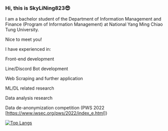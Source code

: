 ### Hi, this is SkyLiNing823😎
I am a bachelor student of the Department of Information Management and Finance (Program of Information Management) at National Yang Ming Chiao Tung University.

Nice to meet you!

I have experienced in:

Front-end development  

Line/Discord Bot development   

Web Scraping and further application 

ML/DL related research 

Data analysis research

Data de-anonymization competition (PWS 2022 [https://www.iwsec.org/pws/2022/index_e.html])


[![Top Langs](https://github-readme-stats.vercel.app/api/top-langs/?username=SkyLiNing823&layout=donut-vertical)](https://github.com/anuraghazra/github-readme-stats)

<!--
**SkyLiNing823/SkyLiNing823** is a ✨ _special_ ✨ repository because its `README.md` (this file) appears on your GitHub profile.

Here are some ideas to get you started:

- 🔭 I’m currently working on ...
- 🌱 I’m currently learning ...
- 👯 I’m looking to collaborate on ...
- 🤔 I’m looking for help with ...
- 💬 Ask me about ...
- 📫 How to reach me: ...
- 😄 Pronouns: ...
- ⚡ Fun fact: ...
-->
